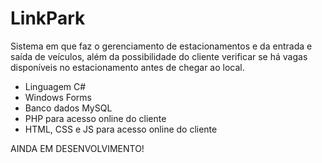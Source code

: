 # LinkPark
Sistema em que faz o gerenciamento de estacionamentos e da entrada e saída de veículos, além da possibilidade do cliente verificar se há vagas disponíveis no estacionamento antes de chegar ao local.

- Linguagem C# 
- Windows Forms
- Banco dados MySQL 
- PHP para acesso online do cliente
- HTML, CSS e JS para acesso online do cliente

AINDA EM DESENVOLVIMENTO!
